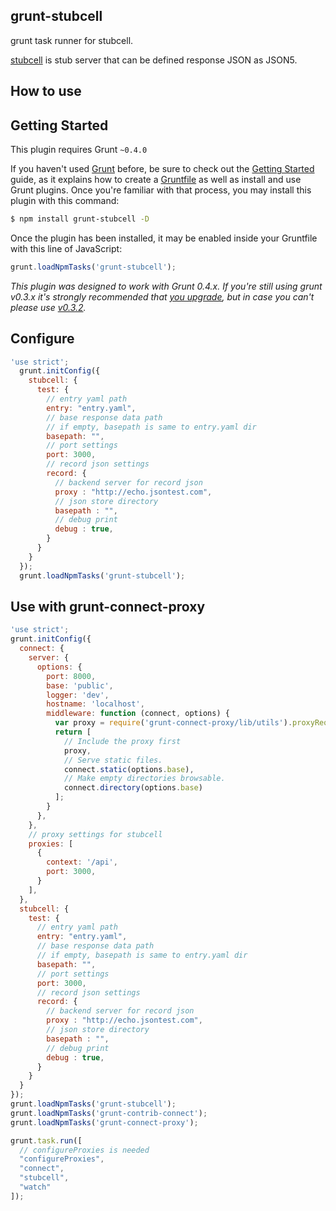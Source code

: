 grunt-stubcell
--------------

grunt task runner for stubcell.

[stubcell](https://github.com/yosuke-furukawa/stubcell) is stub server that can be  defined response JSON as JSON5.

How to use
--------------


## Getting Started
This plugin requires Grunt `~0.4.0`

If you haven't used [Grunt](http://gruntjs.com/) before, be sure to check out the [Getting Started](http://gruntjs.com/getting-started) guide, as it explains how to create a [Gruntfile](http://gruntjs.com/sample-gruntfile) as well as install and use Grunt plugins. Once you're familiar with that process, you may install this plugin with this command:

```sh
$ npm install grunt-stubcell -D
```

Once the plugin has been installed, it may be enabled inside your Gruntfile with this line of JavaScript:

```js
grunt.loadNpmTasks('grunt-stubcell');
```

*This plugin was designed to work with Grunt 0.4.x. If you're still using grunt v0.3.x it's strongly recommended that [you upgrade](http://gruntjs.com/upgrading-from-0.3-to-0.4), but in case you can't please use [v0.3.2](https://github.com/gruntjs/grunt-contrib-coffee/tree/grunt-0.3-stable).*

## Configure

```js
'use strict';
  grunt.initConfig({
    stubcell: {
      test: {
        // entry yaml path
        entry: "entry.yaml",
        // base response data path
        // if empty, basepath is same to entry.yaml dir
        basepath: "",
        // port settings
        port: 3000,
        // record json settings
        record: {
          // backend server for record json
          proxy : "http://echo.jsontest.com",
          // json store directory
          basepath : "",
          // debug print
          debug : true,
        }
      }
    }
  });
  grunt.loadNpmTasks('grunt-stubcell');

```


## Use with grunt-connect-proxy

```js
'use strict';
grunt.initConfig({
  connect: {
    server: {
      options: {
        port: 8000,
        base: 'public',
        logger: 'dev',
        hostname: 'localhost',
        middleware: function (connect, options) {
          var proxy = require('grunt-connect-proxy/lib/utils').proxyRequest;
          return [
            // Include the proxy first
            proxy,
            // Serve static files.
            connect.static(options.base),
            // Make empty directories browsable.
            connect.directory(options.base)
          ];
        }
      },
    },
    // proxy settings for stubcell
    proxies: [
      {
        context: '/api',
        port: 3000,
      }
    ],
  },
  stubcell: {
    test: {
      // entry yaml path
      entry: "entry.yaml",
      // base response data path
      // if empty, basepath is same to entry.yaml dir
      basepath: "",
      // port settings
      port: 3000,
      // record json settings
      record: {
        // backend server for record json
        proxy : "http://echo.jsontest.com",
        // json store directory
        basepath : "",
        // debug print
        debug : true,
      }
    }
  }
});
grunt.loadNpmTasks('grunt-stubcell');
grunt.loadNpmTasks('grunt-contrib-connect');
grunt.loadNpmTasks('grunt-connect-proxy');

grunt.task.run([
  // configureProxies is needed
  "configureProxies",
  "connect",
  "stubcell",
  "watch"
]);

```
